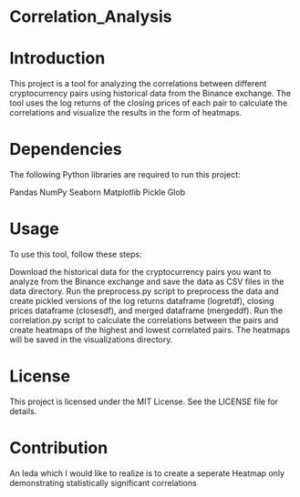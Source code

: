 # Correlation_Analysis

# Introduction

This project is a tool for analyzing the correlations between different cryptocurrency pairs using historical data from the Binance exchange. The tool uses the log returns of the closing prices of each pair to calculate the correlations and visualize the results in the form of heatmaps.

# Dependencies
The following Python libraries are required to run this project:

Pandas
NumPy
Seaborn
Matplotlib
Pickle
Glob

# Usage
To use this tool, follow these steps:

Download the historical data for the cryptocurrency pairs you want to analyze from the Binance exchange and save the data as CSV files in the data directory.
Run the preprocess.py script to preprocess the data and create pickled versions of the log returns dataframe (logretdf), closing prices dataframe (closesdf), and merged dataframe (mergeddf).
Run the correlation.py script to calculate the correlations between the pairs and create heatmaps of the highest and lowest correlated pairs. The heatmaps will be saved in the visualizations directory.


# License
This project is licensed under the MIT License. See the LICENSE file for details.


# Contribution
An Ieda which I would like to realize is to create a seperate Heatmap only demonstrating statistically significant correlations
